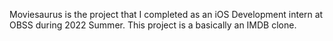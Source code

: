 Moviesaurus is the project that I completed as an iOS Development intern at OBSS during 2022 Summer.
This project is a basically an IMDB clone.
